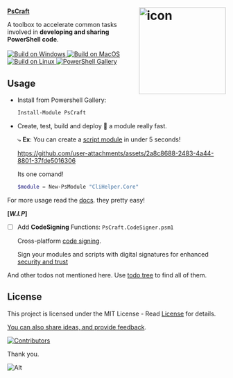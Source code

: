<h1> <img align="right" src="https://github.com/user-attachments/assets/0584a9ee-99a2-4b4b-bfa8-47285f0abdde" width="200" height="200" alt="icon" /></h1>

<div align="Left">
  <a href="https://www.powershellgallery.com/packages/PsCraft"><b>PsCraft</b></a>
  <p>
    A toolbox to accelerate common tasks involved in <b>developing and sharing PowerShell code</b>.
    </br></br>
    <a href="https://github.com/alainQtec/PsCraft/actions/workflows/Build_on_windows.yaml">
    <img src="https://github.com/alainQtec/PsCraft/actions/workflows/Build_on_windows.yaml/badge.svg" alt="Build on Windows"/>
    </a>
    <a href="https://github.com/alainQtec/PsCraft/actions/workflows/Build_on_Mac.yaml">
    <img src="https://github.com/alainQtec/PsCraft/actions/workflows/Build_on_Mac.yaml/badge.svg" alt="Build on MacOS"/>
    </a>
    <a href="https://github.com/alainQtec/PsCraft/actions/workflows/Build_on_Linux.yaml">
    <img src="https://github.com/alainQtec/PsCraft/actions/workflows/Build_on_Linux.yaml/badge.svg" alt="Build on Linux"/>
    </a>
    <a href="https://www.powershellgallery.com/packages/PsCraft">
    <img src="https://img.shields.io/powershellgallery/dt/PsCraft.svg?style=flat&logo=powershell&color=blue" alt="PowerShell Gallery" title="PowerShell Gallery" />
    </a>
  </p>
</div>

<h2><b>Usage</b></h2>

<ul>
<li>Install from Powershell Gallery:<br>

```PowerShell
Install-Module PsCraft
```

</li>
<li>Create, test, build and deploy 🚀 a module really fast.</br>
  <p>⤷ <b>Ex</b>: You can create a <a href="https://learn.microsoft.com/en-us/powershell/scripting/developer/module/how-to-write-a-powershell-script-module">script module</a> in under 5 seconds!</p>

https://github.com/user-attachments/assets/2a8c8688-2483-4a44-8801-37fde5016306

Its one comand!

```PowerShell
$module = New-PsModule "CliHelper.Core"
```

</li>
</ul>

For more usage read the [docs](/docs/Readme.md). they pretty easy!

**[_W.I.P_]**

- [ ] Add **CodeSigning** Functions: `PsCraft.CodeSigner.psm1`

  <p>Cross-platform <a href ="https://learn.microsoft.com/en-us/previous-versions/windows/hardware/design/dn653556(v=vs.85)">code signing</a>.</p>

  <p>Sign your modules and scripts with digital signatures for enhanced <a href ="https://learn.microsoft.com/en-us/powershell/module/microsoft.powershell.core/about/about_signing?view=powershell-7.4">security and trust</a></p>

<p>And other todos not mentioned here. Use <a href="https://marketplace.visualstudio.com/items?itemName=Gruntfuggly.todo-tree">todo tree</a> to find all of them.</p>

## License

<p>This project is licensed under the MIT License - Read
 <a href="https://alain.MIT-license.org">License</a> for details. </p>

<!--
## Sponsor?

If this tool saves your time and you want to support me;

<a href="https://www.paypal.com/donate/?hosted_button_id=3LA3EUKRU6722">
<img src="https://img.shields.io/static/v1?logo=paypal&label=PayPal&logoColor=white&message=Donate&color=00457C"/>
</a>
-->

[You can also share ideas, and provide feedback](https://github.com/alainQtec/PsCraft/discussions/2).

[![Contributors](https://contrib.rocks/image?repo=alainQtec/PsCraft)](https://github.com/alainQtec/PsCraft/graphs/contributors)

Thank you.

![Alt](https://repobeats.axiom.co/api/embed/9cbc0ffce6f62ace082852045cd005b5ad61cebd.svg "Repobeats analytics image")
